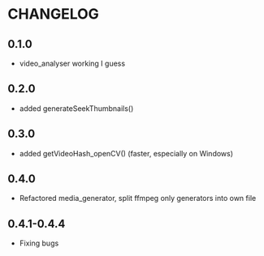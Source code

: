 # CHANGELOG

## 0.1.0
- video_analyser working I guess

## 0.2.0
- added generateSeekThumbnails()

## 0.3.0
- added getVideoHash_openCV()  (faster, especially on Windows)


## 0.4.0
- Refactored media_generator, split ffmpeg only generators into own file

## 0.4.1-0.4.4
- Fixing bugs
